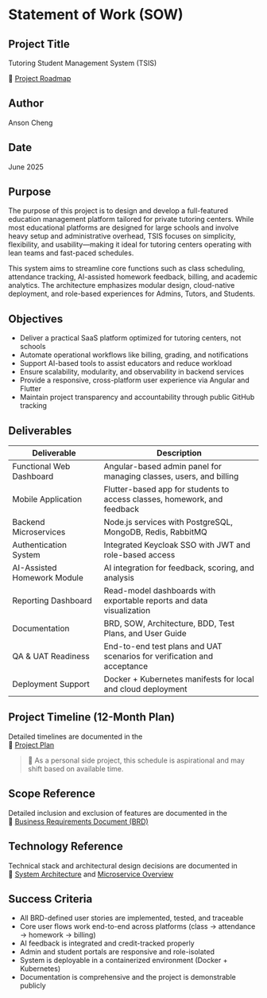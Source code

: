 # Statement of Work (SOW)

## Project Title

Tutoring Student Management System (TSIS)

🔗 [Project Roadmap](https://github.com/users/AnsonCheng03/projects/3/)

## Author

Anson Cheng

## Date

June 2025

## Purpose

The purpose of this project is to design and develop a full-featured education management platform tailored for private tutoring centers. While most educational platforms are designed for large schools and involve heavy setup and administrative overhead, TSIS focuses on simplicity, flexibility, and usability—making it ideal for tutoring centers operating with lean teams and fast-paced schedules.

This system aims to streamline core functions such as class scheduling, attendance tracking, AI-assisted homework feedback, billing, and academic analytics. The architecture emphasizes modular design, cloud-native deployment, and role-based experiences for Admins, Tutors, and Students.

## Objectives

- Deliver a practical SaaS platform optimized for tutoring centers, not schools
- Automate operational workflows like billing, grading, and notifications
- Support AI-based tools to assist educators and reduce workload
- Ensure scalability, modularity, and observability in backend services
- Provide a responsive, cross-platform user experience via Angular and Flutter
- Maintain project transparency and accountability through public GitHub tracking

## Deliverables

| Deliverable                 | Description                                                              |
| --------------------------- | ------------------------------------------------------------------------ |
| Functional Web Dashboard    | Angular-based admin panel for managing classes, users, and billing       |
| Mobile Application          | Flutter-based app for students to access classes, homework, and feedback |
| Backend Microservices       | Node.js services with PostgreSQL, MongoDB, Redis, RabbitMQ               |
| Authentication System       | Integrated Keycloak SSO with JWT and role-based access                   |
| AI-Assisted Homework Module | AI integration for feedback, scoring, and analysis                       |
| Reporting Dashboard         | Read-model dashboards with exportable reports and data visualization     |
| Documentation               | BRD, SOW, Architecture, BDD, Test Plans, and User Guide                  |
| QA & UAT Readiness          | End-to-end test plans and UAT scenarios for verification and acceptance  |
| Deployment Support          | Docker + Kubernetes manifests for local and cloud deployment             |

## Project Timeline (12-Month Plan)

Detailed timelines are documented in the  
📄 [Project Plan](plan.md)

> 📌 As a personal side project, this schedule is aspirational and may shift based on available time.

## Scope Reference

Detailed inclusion and exclusion of features are documented in the  
📄 [Business Requirements Document (BRD)](BRD.md)

## Technology Reference

Technical stack and architectural design decisions are documented in  
📄 [System Architecture](architecture.md) and [Microservice Overview](microservices.md)

## Success Criteria

- All BRD-defined user stories are implemented, tested, and traceable
- Core user flows work end-to-end across platforms (class → attendance → homework → billing)
- AI feedback is integrated and credit-tracked properly
- Admin and student portals are responsive and role-isolated
- System is deployable in a containerized environment (Docker + Kubernetes)
- Documentation is comprehensive and the project is demonstrable publicly
